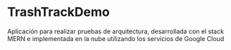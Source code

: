 # TrashTrackDemo
Aplicación para realizar pruebas de arquitectura, desarrollada con el stack MERN e implementada en la nube utilizando los servicios de Google Cloud
